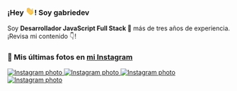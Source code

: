 <h3>¡Hey <img src="https://raw.githubusercontent.com/ABSphreak/ABSphreak/master/gifs/Hi.gif" width="20px" decondig="async">! Soy gabriedev</h3>

<p>Soy <strong>Desarrollador JavaScript Full Stack 🚀</strong> más de tres años de experiencia.<br />¡Revisa mi contenido 👇!</p>

### 📸 Mis últimas fotos en [mi Instagram](https://instagram.com/gabrie.dev)


<a href='https://instagram.com/p/CzMY3lzxgmx' target='_blank'>
  <img width='20%' src='https://instagram.flba2-1.fna.fbcdn.net/v/t51.2885-15/398916226_819142863293745_2426123683154743297_n.webp?stp=dst-jpg_e35&_nc_ht=instagram.flba2-1.fna.fbcdn.net&_nc_cat=109&_nc_ohc=hJkRpiEsIDIAX8CVElk&edm=APU89FABAAAA&ccb=7-5&oh=00_AfCv7_XwEZz9CHFKnyRgsvzTHKo3proLfJFw7TrlLamqHw&oe=655315E9&_nc_sid=bc0c2c' alt='Instagram photo' />
</a>
<a href='https://instagram.com/p/CygbQv4uqxM' target='_blank'>
  <img width='20%' src='https://instagram.flba2-1.fna.fbcdn.net/v/t51.2885-15/391525959_236593062741789_5868561716480810596_n.webp?stp=dst-jpg_e35&_nc_ht=instagram.flba2-1.fna.fbcdn.net&_nc_cat=109&_nc_ohc=FPxwRtHnOAMAX9Or4qC&edm=APU89FABAAAA&ccb=7-5&oh=00_AfDuS5uaELwh0FwWTYaHpY4xz1ZlUcRRV2BsJPSyQ_Of_A&oe=655322A5&_nc_sid=bc0c2c' alt='Instagram photo' />
</a>
<a href='https://instagram.com/p/CxTmOF6vN8M' target='_blank'>
  <img width='20%' src='https://instagram.flba2-1.fna.fbcdn.net/v/t51.2885-15/378565944_323878180141713_8920720304536029091_n.jpg?stp=dst-jpg_e15&_nc_ht=instagram.flba2-1.fna.fbcdn.net&_nc_cat=109&_nc_ohc=exdIKaNSFFMAX_jgPb-&edm=APU89FABAAAA&ccb=7-5&oh=00_AfCIEdQr1GWISFWqOD8xIMc45Y3G7eHLtxZTFl2megs2XA&oe=65540F18&_nc_sid=bc0c2c' alt='Instagram photo' />
</a>
<a href='https://instagram.com/p/CxLlYVlupp3' target='_blank'>
  <img width='20%' src='https://instagram.flba2-1.fna.fbcdn.net/v/t51.2885-15/377997579_196784406648750_7872949112471886655_n.webp?stp=dst-jpg_e35&_nc_ht=instagram.flba2-1.fna.fbcdn.net&_nc_cat=106&_nc_ohc=PID8xKYAkV8AX9fK-4S&edm=APU89FABAAAA&ccb=7-5&oh=00_AfDOpQ7utwljIKfbV-HD7LE9EYcKEuJBAUCVXtF5PUS8Ug&oe=65537A1B&_nc_sid=bc0c2c' alt='Instagram photo' />
</a>
